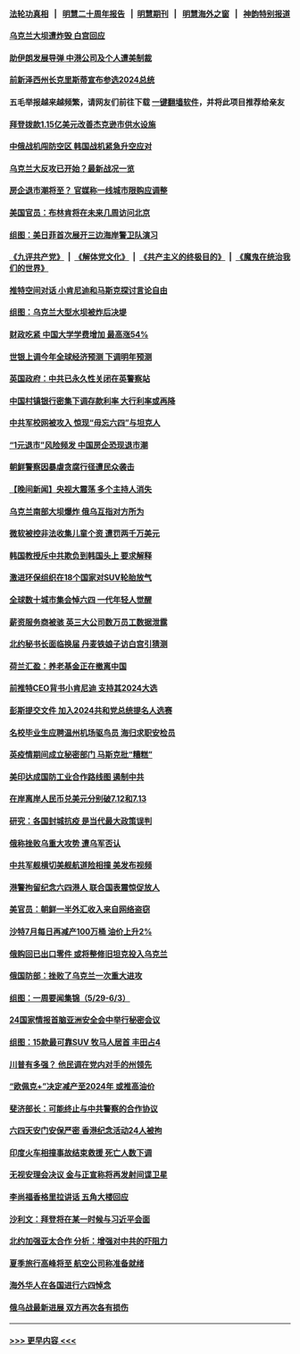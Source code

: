 #### [法轮功真相](https://github.com/gfw-breaker/truth/blob/master/README.md?t=0) &nbsp;&nbsp;|&nbsp;&nbsp; [明慧二十周年报告](https://github.com/gfw-breaker/mh-reports/blob/master/README.md?t=0) &nbsp;&nbsp;|&nbsp;&nbsp;[明慧期刊](https://github.com/gfw-breaker/mh-qikan) &nbsp;&nbsp;|&nbsp;&nbsp; [明慧海外之窗](https://github.com/gfw-breaker/mh-news/blob/master/README.md?t=0) &nbsp;&nbsp;|&nbsp;&nbsp; [神韵特别报道](https://github.com/gfw-breaker/mh-news/blob/master/shenyun.md?t=0)
#### [乌克兰大坝遭炸毁 白宫回应](../pages/nsc418/n14011289.md?t=06070943) 
#### [助伊朗发展导弹 中港公司及个人遭美制裁](../pages/nsc418/n14011254.md?t=06070943) 
#### [前新泽西州长克里斯蒂宣布参选2024总统](../pages/nsc418/n14011250.md?t=06070943) 
#### 五毛举报越来越频繁，请网友们前往下载 [一键翻墙软件](https://github.com/gfw-breaker/ssr-accounts)，并将此项目推荐给亲友
#### [拜登拨款1.15亿美元改善杰克逊市供水设施](../pages/nsc418/n14011222.md?t=06070943) 
#### [中俄战机闯防空区 韩国战机紧急升空应对](../pages/nsc418/n14011109.md?t=06070943) 
#### [乌克兰大反攻已开始？最新战况一览](../pages/nsc418/n14011251.md?t=06070943) 
#### [房企退市潮将至？ 官媒称一线城市限购应调整](../pages/nsc418/n14010607.md?t=06070943) 
#### [美国官员：布林肯将在未来几周访问北京](../pages/nsc418/n14011190.md?t=06070943) 
#### [组图：美日菲首次展开三边海岸警卫队演习](../pages/nsc418/n14011143.md?t=06070943) 
#### [《九评共产党》](https://github.com/begood0513/9ping.md/blob/master/README.md) &nbsp;|&nbsp; [《解体党文化》](../../../../jtdwh.md/blob/master/README.md)  &nbsp;|&nbsp; [《共产主义的终极目的》](../../../../gczydzjmd.md/blob/master/README.md) &nbsp;|&nbsp; [《魔鬼在统治我们的世界》](../../../../mgztzwmdsj.md/blob/master/README.md) 
#### [推特空间对话 小肯尼迪和马斯克探讨言论自由](../pages/nsc418/n14011163.md?t=06070943) 
#### [组图：乌克兰大型水坝被炸后决堤](../pages/nsc418/n14011158.md?t=06070943) 
#### [财政吃紧 中国大学学费增加 最高涨54%](../pages/nsc418/n14011017.md?t=06070943) 
#### [世银上调今年全球经济预测 下调明年预测](../pages/nsc418/n14011150.md?t=06070943) 
#### [英国政府：中共已永久性关闭在英警察站](../pages/nsc418/n14011149.md?t=06070943) 
#### [中国村镇银行密集下调存款利率 大行利率或再降](../pages/nsc418/n14011016.md?t=06070943) 
#### [中共军校网被攻入 惊现“毋忘六四”与坦克人](../pages/nsc418/n14011018.md?t=06070943) 
#### [“1元退市”风险频发 中国房企恐现退市潮](../pages/nsc418/n14010945.md?t=06070943) 
#### [朝鲜警察因暴虐贪腐行径遭民众袭击](../pages/nsc418/n14010782.md?t=06070943) 
#### [【晚间新闻】央视大震荡 多个主持人消失](../pages/nsc418/n14010916.md?t=06070943) 
#### [乌克兰南部大坝爆炸 俄乌互指对方所为](../pages/nsc418/n14010889.md?t=06070943) 
#### [微软被控非法收集儿童个资 遭罚两千万美元](../pages/nsc418/n14010784.md?t=06070943) 
#### [韩国教授斥中共欺负到韩国头上 要求解释](../pages/nsc418/n14010574.md?t=06070943) 
#### [激进环保组织在18个国家对SUV轮胎放气](../pages/nsc418/n14010621.md?t=06070943) 
#### [全球数十城市集会悼六四 一代年轻人觉醒](../pages/nsc418/n14010437.md?t=06070943) 
#### [薪资服务商被骇 英三大公司数万员工数据泄露](../pages/nsc418/n14010586.md?t=06070943) 
#### [北约秘书长面临换届 丹麦铁娘子访白宫引猜测](../pages/nsc418/n14010564.md?t=06070943) 
#### [荷兰汇盈：养老基金正在撤离中国](../pages/nsc418/n14010517.md?t=06070943) 
#### [前推特CEO背书小肯尼迪 支持其2024大选](../pages/nsc418/n14010519.md?t=06070943) 
#### [彭斯提交文件 加入2024共和党总统提名人选赛](../pages/nsc418/n14010522.md?t=06070943) 
#### [名校毕业生应聘温州机场驱鸟员 海归求职安检员](../pages/nsc418/n14010484.md?t=06070943) 
#### [英疫情期间成立秘密部门 马斯克批“糟糕”](../pages/nsc418/n14010518.md?t=06070943) 
#### [美印达成国防工业合作路线图 遏制中共](../pages/nsc418/n14010470.md?t=06070943) 
#### [在岸离岸人民币兑美元分别破7.12和7.13](../pages/nsc418/n14010323.md?t=06070943) 
#### [研究：各国封城抗疫 是当代最大政策误判](../pages/nsc418/n14010427.md?t=06070943) 
#### [俄称挫败乌重大攻势 遭乌军否认](../pages/nsc418/n14010357.md?t=06070943) 
#### [中共军舰横切美舰航道险相撞 美发布视频](../pages/nsc418/n14010355.md?t=06070943) 
#### [港警拘留纪念六四港人 联合国表震惊促放人](../pages/nsc418/n14010296.md?t=06070943) 
#### [美官员：朝鲜一半外汇收入来自网络盗窃](../pages/nsc418/n14010260.md?t=06070943) 
#### [沙特7月每日再减产100万桶 油价上升2%](../pages/nsc418/n14010058.md?t=06070943) 
#### [俄购回已出口零件 或将整修旧坦克投入乌克兰](../pages/nsc418/n14010166.md?t=06070943) 
#### [俄国防部：挫败了乌克兰一次重大进攻](../pages/nsc418/n14010027.md?t=06070943) 
#### [组图：一周要闻集锦（5/29-6/3）](../pages/nsc418/n14009589.md?t=06070943) 
#### [24国家情报首脑亚洲安全会中举行秘密会议](../pages/nsc418/n14009946.md?t=06070943) 
#### [组图：15款最可靠SUV 牧马人居首 丰田占4](../pages/nsc418/n14008245.md?t=06070943) 
#### [川普有多强？ 他民调在党内对手的州领先](../pages/nsc418/n14009910.md?t=06070943) 
#### [“欧佩克+”决定减产至2024年 或推高油价](../pages/nsc418/n14009846.md?t=06070943) 
#### [斐济部长：可能终止与中共警察的合作协议](../pages/nsc418/n14009881.md?t=06070943) 
#### [六四天安门安保严密 香港纪念活动24人被拘](../pages/nsc418/n14009800.md?t=06070943) 
#### [印度火车相撞事故结束救援 死亡人数下调](../pages/nsc418/n14009871.md?t=06070943) 
#### [无视安理会决议 金与正宣称将再发射间谍卫星](../pages/nsc418/n14009826.md?t=06070943) 
#### [李尚福香格里拉讲话 五角大楼回应](../pages/nsc418/n14009782.md?t=06070943) 
#### [沙利文：拜登将在某一时候与习近平会面](../pages/nsc418/n14009832.md?t=06070943) 
#### [北约加强亚太合作 分析：增强对中共的吓阻力](../pages/nsc418/n14009767.md?t=06070943) 
#### [夏季旅行高峰将至 航空公司称准备就绪](../pages/nsc418/n14009816.md?t=06070943) 
#### [海外华人在各国进行六四悼念](../pages/nsc418/n14009720.md?t=06070943) 
#### [俄乌战最新进展 双方再次各有损伤](../pages/nsc418/n14009711.md?t=06070943) 

----
#### [ >>> 更早内容 <<< ](../indexes/nsc418-earlier.md)
